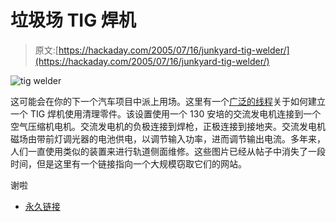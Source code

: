 # 垃圾场 TIG 焊机

> 原文:[https://hackaday.com/2005/07/16/junkyard-tig-welder/](https://hackaday.com/2005/07/16/junkyard-tig-welder/)

![tig welder](../Images/bfb800a2b4420e08b937fc13c36184b2.png)

这可能会在你的下一个汽车项目中派上用场。这里有一个[广泛的线程](http://www.turbomustangs.com/forums/showthread.php?s=c51cd9d2467ebe6980b054e9e23fe78a&threadid=8872)关于如何建立一个 TIG 焊机使用清理零件。该设置使用一个 130 安培的交流发电机连接到一个空气压缩机电机。交流发电机的负极连接到焊枪，正极连接到接地夹。交流发电机磁场由带前灯调光器的电池供电，以调节输入功率，进而调节输出电流。多年来，人们一直使用类似的装置来进行轨道侧面维修。这些图片已经从帖子中消失了一段时间，但是这里有一个链接指向一个大规模窃取它们的网站。

谢啦

*   [永久链接](http://classicbroncos.com/homemade-welder.shtml)